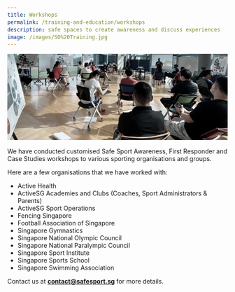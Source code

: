 ```yaml
---
title: Workshops
permalink: /training-and-education/workshops
description: safe spaces to create awareness and discuss experiences
image: /images/SO%20Training.jpg
---
```


![Alt text for image on Isomer site](/images/workshops.jpg)

We have conducted customised Safe Sport Awareness, First Responder and Case Studies workshops to various sporting organisations
and groups.

Here are a few organisations that we have worked with:
* Active Health
* ActiveSG Academies and Clubs (Coaches, Sport Administrators & Parents)
* ActiveSG Sport Operations 
* Fencing Singapore
* Football Association of Singapore
* Singapore Gymnastics
* Singapore National Olympic Council
* Singapore National Paralympic Council 
* Singapore Sport Institute
* Singapore Sports School
* Singapore Swimming Association

Contact us at **contact@safesport.sg** for more details.